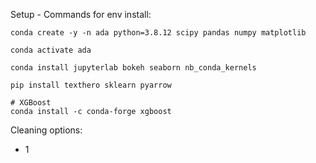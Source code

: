 
Setup - Commands for env install:
```shell
conda create -y -n ada python=3.8.12 scipy pandas numpy matplotlib

conda activate ada

conda install jupyterlab bokeh seaborn nb_conda_kernels

pip install texthero sklearn pyarrow

# XGBoost
conda install -c conda-forge xgboost
```

Cleaning options:
- 1
